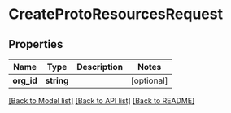 # CreateProtoResourcesRequest

## Properties
Name | Type | Description | Notes
------------ | ------------- | ------------- | -------------
**org_id** | **string** |  | [optional] 

[[Back to Model list]](../README.md#documentation-for-models) [[Back to API list]](../README.md#documentation-for-api-endpoints) [[Back to README]](../README.md)


